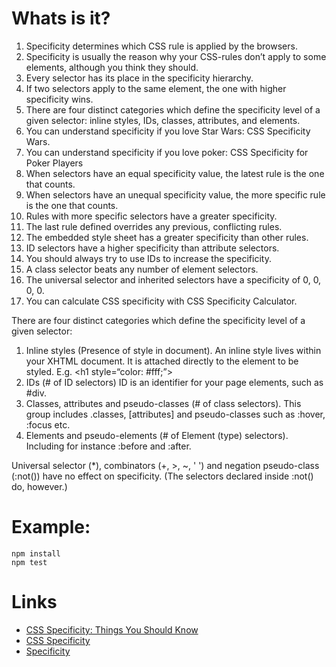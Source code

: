 # Whats is it?

1. Specificity determines which CSS rule is applied by the browsers.
2. Specificity is usually the reason why your CSS-rules don’t apply to some elements, although you think they should.
3. Every selector has its place in the specificity hierarchy.
4. If two selectors apply to the same element, the one with higher specificity wins.
5. There are four distinct categories which define the specificity level of a given selector: inline styles, IDs, classes, attributes, and elements.
6. You can understand specificity if you love Star Wars: CSS Specificity Wars.
7. You can understand specificity if you love poker: CSS Specificity for Poker Players
8. When selectors have an equal specificity value, the latest rule is the one that counts.
9. When selectors have an unequal specificity value, the more specific rule is the one that counts.
10. Rules with more specific selectors have a greater specificity.
11. The last rule defined overrides any previous, conflicting rules.
12. The embedded style sheet has a greater specificity than other rules.
13. ID selectors have a higher specificity than attribute selectors.
14. You should always try to use IDs to increase the specificity.
15. A class selector beats any number of element selectors.
16. The universal selector and inherited selectors have a specificity of 0, 0, 0, 0.
17. You can calculate CSS specificity with CSS Specificity Calculator.

There are four distinct categories which define the specificity level of a given selector:

1. Inline styles (Presence of style in document). An inline style lives within your XHTML document. It is attached directly to the element to be styled. E.g. <h1 style=“color: #fff;”>
2. IDs (# of ID selectors) ID is an identifier for your page elements, such as #div.
3. Classes, attributes and pseudo-classes (# of class selectors). This group includes .classes, [attributes] and pseudo-classes such as :hover, :focus etc.
4. Elements and pseudo-elements (# of Element (type) selectors). Including for instance :before and :after.

Universal selector (*), combinators (+, >, ~, ' ') and negation pseudo-class (:not()) have no effect on specificity. (The selectors declared inside :not() do, however.)

# Example:
```
npm install
npm test
```

# Links
- [CSS Specificity: Things You Should Know](https://www.smashingmagazine.com/2007/07/css-specificity-things-you-should-know/)
- [CSS Specificity](https://www.w3schools.com/css/css_specificity.asp)
- [Specificity](https://developer.mozilla.org/en-US/docs/Web/CSS/Specificity)

